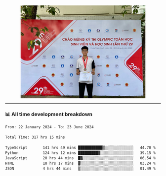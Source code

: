 <p align="center"><img src="asset/header.jpg" width="80%"/></p>

---
<!-- 
<details>
  <summary>📃 My Resume</summary>

### Education

- 📖 **Information Technology**\
📆 10/2021 - present\
📍 **Thang Long University** - Hoang Mai, Hanoi, Vietnam -->

<!-- ### Experience
- 👨‍💻 **Full Stack Web Intern**\
📆 09/2022 - 12/2023\
📍 **TECH 5S** -  Luu Huu Phuong, Phuong My Dinh I, Nam Tu Liem, Hanoi.


- 👨‍💻 **Full Stack Web Fresher**\
📆 1/2022 - 05/2023\
📍 **TECH 5S** -  Luu Huu Phuong, Phuong My Dinh I, Nam Tu Liem, Hanoi.

- 👨‍💻 **Frontend Web Fresher**\
📆 11/2023 - present\
📍 **White Neuron** -  Mau Luong, Ha Dong, Hanoi, Vietnam
</details> -->

### 📊 All time development breakdown

<!--START_SECTION:waka-->

```txt
From: 22 January 2024 - To: 23 June 2024

Total Time: 317 hrs 15 mins

TypeScript       141 hrs 49 mins ███████████▒░░░░░░░░░░░░░   44.70 %
Python           124 hrs 12 mins █████████▓░░░░░░░░░░░░░░░   39.15 %
JavaScript       20 hrs 44 mins  █▓░░░░░░░░░░░░░░░░░░░░░░░   06.54 %
HTML             10 hrs 17 mins  ▓░░░░░░░░░░░░░░░░░░░░░░░░   03.24 %
JSON             4 hrs 44 mins   ▒░░░░░░░░░░░░░░░░░░░░░░░░   01.49 %
```

<!--END_SECTION:waka-->
